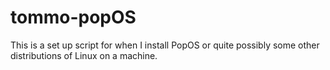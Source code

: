 # tommo-popOS

This is a set up script for when I install PopOS or quite possibly some other distributions of Linux on a machine.
